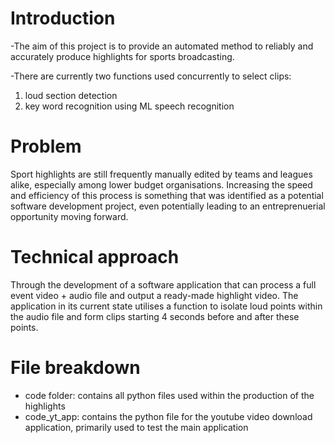 # Introduction
-The aim of this project is to provide an automated method to reliably and accurately produce highlights for sports broadcasting. 

-There are currently two functions used concurrently to select clips: 
  1. loud section detection
  2. key word recognition using ML speech recognition


# Problem
Sport highlights are still frequently manually edited by teams and leagues alike, especially among lower budget organisations. Increasing the speed and efficiency of this process is something that was identified as a potential software development project, even potentially leading to an entreprenuerial opportunity moving forward. 

# Technical approach
Through the development of a software application that can process a full event video + audio file and output a ready-made highlight video. The application in its current state utilises a function to isolate loud points within the audio file and form clips starting 4 seconds before and after these points.  

# File breakdown
- code folder: contains all python files used within the production of the highlights
- code_yt_app: contains the python file for the youtube video download application, primarily used to test the main application

